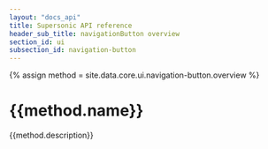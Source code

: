```yaml
---
layout: "docs_api"
title: Supersonic API reference
header_sub_title: navigationButton overview
section_id: ui
subsection_id: navigation-button
---
```

{% assign method = site.data.core.ui.navigation-button.overview %}
# {{method.name}}

{{method.description}}

